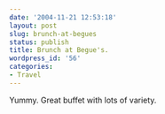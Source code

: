```yaml
---
date: '2004-11-21 12:53:18'
layout: post
slug: brunch-at-begues
status: publish
title: Brunch at Begue's.
wordpress_id: '56'
categories:
- Travel
---
```


Yummy. Great buffet with lots of variety.

